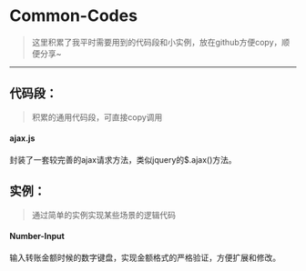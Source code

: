 

# Common-Codes
>这里积累了我平时需要用到的代码段和小实例，放在github方便copy，顺便分享~

----------


## 代码段：
>积累的通用代码段，可直接copy调用

#### ajax.js
封装了一套较完善的ajax请求方法，类似jquery的$.ajax()方法。



## 实例：
>通过简单的实例实现某些场景的逻辑代码

#### Number-Input
输入转账金额时候的数字键盘，实现金额格式的严格验证，方便扩展和修改。